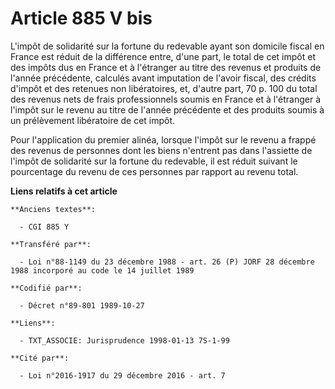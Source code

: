 # Article 885 V bis

L'impôt de solidarité sur la fortune du redevable ayant son domicile fiscal en France est réduit de la différence entre,
d'une part, le total de cet impôt et des impôts dus en France et à l'étranger au titre des revenus et produits de l'année
précédente, calculés avant imputation de l'avoir fiscal, des crédits d'impôt et des retenues non libératoires, et, d'autre
part, 70 p. 100 du total des revenus nets de frais professionnels soumis en France et à l'étranger à l'impôt sur le revenu au
titre de l'année précédente et des produits soumis à un prélèvement libératoire de cet impôt.

Pour l'application du premier alinéa, lorsque l'impôt sur le revenu a frappé des revenus de personnes dont les biens
n'entrent pas dans l'assiette de l'impôt de solidarité sur la fortune du redevable, il est réduit suivant le pourcentage du
revenu de ces personnes par rapport au revenu total.

**Liens relatifs à cet article**

	**Anciens textes**:

	  - CGI 885 Y

	**Transféré par**:

	  - Loi n°88-1149 du 23 décembre 1988 - art. 26 (P) JORF 28 décembre 1988 incorporé au code le 14 juillet 1989

	**Codifié par**:

	  - Décret n°89-801 1989-10-27

	**Liens**:

	  - TXT_ASSOCIE: Jurisprudence 1998-01-13 7S-1-99

	**Cité par**:

	  - Loi n°2016-1917 du 29 décembre 2016 - art. 7
